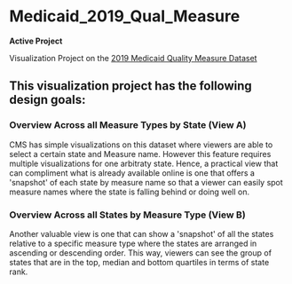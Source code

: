 # Medicaid_2019_Qual_Measure
**Active Project**</p>
Visualization Project on the [2019 Medicaid Quality Measure Dataset](https://data.medicaid.gov/Quality/2019-Child-and-Adult-Health-Care-Quality-Measures-/afrw-yks2) 

## This visualization project has the following design goals: 
### Overview Across all Measure Types by State (View A)
CMS has simple visualizations on this dataset where viewers are able to select a certain state and Measure name. However this feature requires multiple visualizations for one arbitraty state. Hence, a practical view that can compliment what is already available online is one that offers a 'snapshot' of each state by measure name so that a viewer can easily spot measure names where the state is falling behind or doing well on. 
 
### Overview Across all States by Measure  Type (View B) 
Another valuable view is one that can show a 'snapshot' of all the states relative to a specific measure type where the states are arranged in ascending or descending order. This way, viewers can see the group of states that are in the top, median and bottom quartiles in terms of state rank. 

